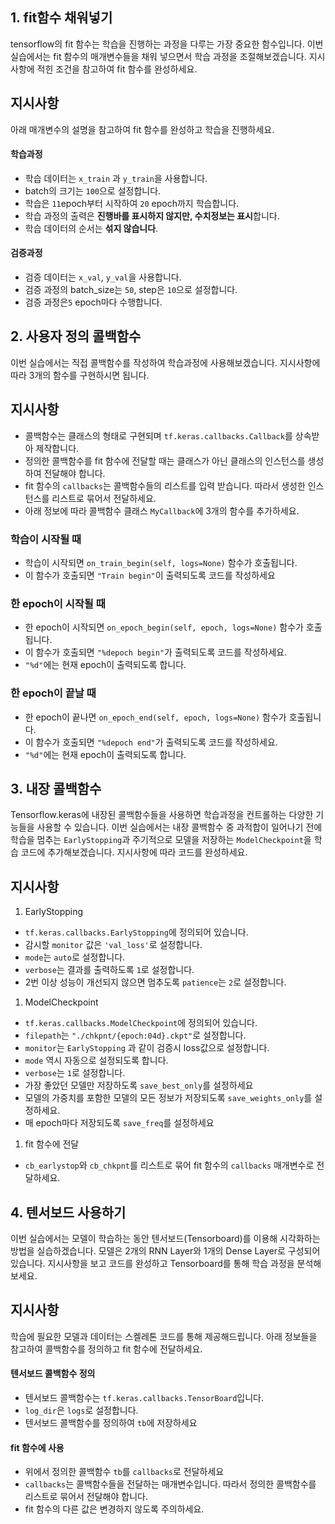 ## 1. fit함수 채워넣기

tensorflow의 fit 함수는 학습을 진행하는 과정을 다루는 가장 중요한 함수입니다. 이번 실습에서는 fit 함수의 매개변수들을 채워 넣으면서 학습 과정을 조절해보겠습니다. 지시사항에 적힌 조건을 참고하여 fit 함수를 완성하세요.

## 지시사항

아래 매개변수의 설명을 참고하여 fit 함수를 완성하고 학습을 진행하세요.

#### 학습과정

- 학습 데이터는 `x_train` 과 `y_train`을 사용합니다.
- batch의 크기는 `100`으로 설정합니다.
- 학습은 `11`epoch부터 시작하여 `20` epoch까지 학습합니다.
- 학습 과정의 출력은 **진행바를 표시하지 않지만, 수치정보는 표시**합니다.
- 학습 데이터의 순서는 **섞지 않습니다**.

#### 검증과정

- 검증 데이터는 `x_val`, `y_val`을 사용합니다.
- 검증 과정의 batch_size는 `50`, step은 `10`으로 설정합니다.
- 검증 과정은`5` epoch마다 수행합니다.



## 2. 사용자 정의 콜백함수

이번 실습에서는 직접 콜백함수를 작성하여 학습과정에 사용해보겠습니다. 지시사항에 따라 3개의 함수를 구현하시면 됩니다.

## 지시사항

- 콜백함수는 클래스의 형태로 구현되며 `tf.keras.callbacks.Callback`를 상속받아 제작합니다.
- 정의한 콜백함수를 fit 함수에 전달할 때는 클래스가 아닌 클래스의 인스턴스를 생성하여 전달해야 합니다.
- fit 함수의 `callbacks`는 콜백함수들의 리스트를 입력 받습니다. 따라서 생성한 인스턴스를 리스트로 묶어서 전달하세요.
- 아래 정보에 따라 콜백함수 클래스 `MyCallback`에 3개의 함수를 추가하세요.

### 학습이 시작될 때

- 학습이 시작되면 `on_train_begin(self, logs=None)` 함수가 호출됩니다.
- 이 함수가 호출되면 `"Train begin"`이 출력되도록 코드를 작성하세요

### 한 epoch이 시작될 때

- 한 epoch이 시작되면 `on_epoch_begin(self, epoch, logs=None)` 함수가 호출됩니다.
- 이 함수가 호출되면 `"%depoch begin"`가 출력되도록 코드를 작성하세요.
- `"%d"`에는 현재 epoch이 출력되도록 합니다.

### 한 epoch이 끝날 때

- 한 epoch이 끝나면 `on_epoch_end(self, epoch, logs=None)` 함수가 호출됩니다.
- 이 함수가 호출되면 `"%depoch end"`가 출력되도록 코드를 작성하세요.
- `"%d"`에는 현재 epoch이 출력되도록 합니다.



## 3. 내장 콜백함수

Tensorflow.keras에 내장된 콜백함수들을 사용하면 학습과정을 컨트롤하는 다양한 기능들을 사용할 수 있습니다. 이번 실습에서는 내장 콜백함수 중 과적합이 일어나기 전에 학습을 멈추는 `EarlyStopping`과 주기적으로 모델을 저장하는 `ModelCheckpoint`을 학습 코드에 추가해보겠습니다. 지시사항에 따라 코드를 완성하세요.

## 지시사항

1. EarlyStopping

- `tf.keras.callbacks.EarlyStopping`에 정의되어 있습니다.
- 감시할 `monitor` 값은 `'val_loss'`로 설정합니다.
- `mode`는 `auto`로 설정합니다.
- `verbose`는 결과를 출력하도록 `1`로 설정합니다.
- 2번 이상 성능이 개선되지 않으면 멈추도록 `patience`는 `2`로 설정합니다.

1. ModelCheckpoint

- `tf.keras.callbacks.ModelCheckpoint`에 정의되어 있습니다.
- `filepath`는 `"./chkpnt/{epoch:04d}.ckpt"`로 설정합니다.
- `monitor`는 `EarlyStopping` 과 같이 검증시 loss값으로 설정합니다.
- `mode` 역시 자동으로 설정되도록 합니다.
- `verbose`는 `1`로 설정합니다.
- 가장 좋았던 모델만 저장하도록 `save_best_only`를 설정하세요
- 모델의 가중치를 포함한 모델의 모든 정보가 저장되도록 `save_weights_only`를 설정하세요.
- 매 epoch마다 저장되도록 `save_freq`를 설정하세요

1. fit 함수에 전달

- `cb_earlystop`와 `cb_chkpnt`를 리스트로 묶어 fit 함수의 `callbacks` 매개변수로 전달하세요.



## 4. 텐서보드 사용하기

이번 실습에서는 모델이 학습하는 동안 텐서보드(Tensorboard)를 이용해 시각화하는 방법을 실습하겠습니다.
모델은 2개의 RNN Layer와 1개의 Dense Layer로 구성되어 있습니다. 지시사항을 보고 코드를 완성하고 Tensorboard를 통해 학습 과정을 분석해보세요.

## 지시사항

학습에 필요한 모델과 데이터는 스켈레톤 코드를 통해 제공해드립니다. 아래 정보들을 참고하여 콜백함수를 정의하고 fit 함수에 전달하세요.

#### 텐서보드 콜백함수 정의

- 텐서보드 콜백함수는 `tf.keras.callbacks.TensorBoard`입니다.
- `log_dir`은 `logs`로 설정합니다.
- 텐서보드 콜백함수를 정의하여 `tb`에 저장하세요

#### fit 함수에 사용

- 위에서 정의한 콜백함수 `tb`를 `callbacks`로 전달하세요
- `callbacks`는 콜백함수들을 전달하는 매개변수입니다. 따라서 정의한 콜백함수를 리스트로 묶어서 전달해야 합니다.
- fit 함수의 다른 값은 변경하지 않도록 주의하세요.